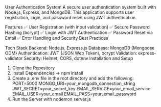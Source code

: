 User Authentication System
A secure user authentication system built with Node.js, Express, and MongoDB. This application supports user registration, login, and password reset using JWT authentication.

Features
✅ User Registration (with input validation)
✅ Secure Password Hashing (bcrypt)
✅ Login with JWT Authentication
✅ Password Reset via Email
✅ Error Handling and Security Best Practices

Tech Stack
Backend: Node.js, Express.js
Database: MongoDB (Mongoose ODM)
Authentication: JWT (JSON Web Token), bcrypt
Validation: express-validator
Security: Helmet, CORS, dotenv
Installation and Setup
1. Clone the Repository
2.  Install Dependencies -> npm install
3. Create a .env file in the root directory and add the following:
PORT=5000
MONGO_URI=your_mongodb_connection_string
JWT_SECRET=your_secret_key
EMAIL_SERVICE=your_email_service
EMAIL_USER=your_email
EMAIL_PASS=your_email_password
4. Run the Server with nodemon server.js




